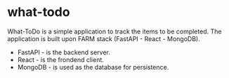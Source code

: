 # what-todo
What-ToDo is a simple application to track the items to be completed. 
The application is built upon FARM stack (FastAPI - React - MongoDB). 
 - FastAPI - is the backend server. 
 - React - is the frondend client.
 - MongoDB - is used as the database for persistence.
